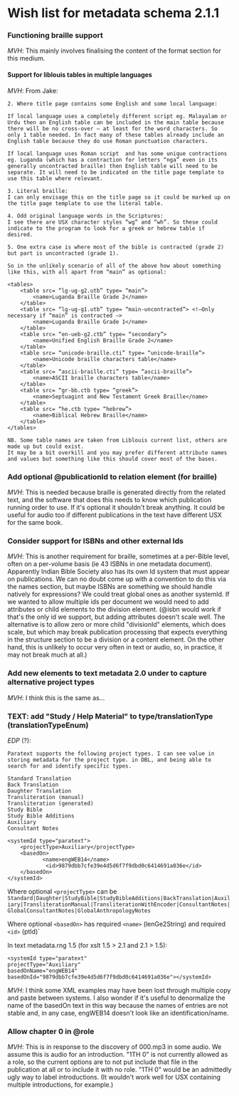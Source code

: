 # Wish list for metadata schema 2.1.1

### Functioning braille support

*MVH*: This mainly involves finalising the content of the format section for this medium.

#### Support for liblouis tables in multiple languages

*MVH*: From Jake:
```
2. Where title page contains some English and some local language:
 
If local language uses a completely different script eg. Malayalam or Urdu then an English table can be included in the main table because there will be no cross-over – at least for the word characters. So only 1 table needed. In fact many of these tables already include an English table because they do use Roman punctuation characters.
 
If local language uses Roman script  and has some unique contractions eg. Luganda (which has a contraction for letters “nga” even in its generally uncontracted braille) then English table will need to be separate. It will need to be indicated on the title page template to use this table where relevant.
 
3. Literal braille:
I can only envisage this on the title page so it could be marked up on the title page template to use the literal table.
 
4. Odd original language words in the Scriptures:
I see there are USX character styles “wg” and “wh”. So these could indicate to the program to look for a greek or hebrew table if desired.
 
5. One extra case is where most of the bible is contracted (grade 2) but part is uncontracted (grade 1). 
 
So in the unlikely scenario of all of the above how about something like this, with all apart from “main” as optional:
 
<tables>
    <table src= “lg-ug-g2.utb” type= “main”>
        <name>Luganda Braille Grade 2</name>
    </table>
    <table src= “lg-ug-g1.utb” type= “main-uncontracted”> <!—Only necessary if “main” is contracted –>
        <name>Luganda Braille Grade 1</name>
    </table>
    <table src= “en-ueb-g2.ctb” type= “secondary”>
        <name>Unified English Braille Grade 2</name>
    </table>
    <table src= “unicode-braille.cti” type= “unicode-braille”>
        <name>Unicode braille characters table</name>
    </table>
    <table src= “ascii-braille.cti” type= “ascii-braille”>
        <name>ASCII braille characters table</name>
    </table>
    <table src= “gr-bb.ctb type= “greek”>
        <name>Septuagint and New Testament Greek Braille</name>
    </table>
    <table src= “he.ctb type= “hebrew”>
        <name>Biblical Hebrew Braille</name>
    </table>
</tables>
 
NB. Some table names are taken from Liblouis current list, others are made up but could exist.
It may be a bit overkill and you may prefer different attribute names and values but something like this should cover most of the bases.
```

### Add optional @publicationId to relation element (for braille)

*MVH*: This is needed because braille is generated directly from the related text, and the software that does this needs to know which publication running order to use. If it's optional it shouldn't break anything. It could be useful for audio too if different publications in the text have different USX for the same book.

### Consider support for ISBNs and other external Ids

*MVH*: This is another requirement for braille, sometimes at a per-Bible level, often on a per-volume basis (ie 43 ISBNs in one metadata document). Apparently Indian Bible Society also has its own Id system that must appear on publications. We can no doubt come up with a convention to do this via the names section, but maybe ISBNs are something we should handle natively for expressions? We could treat global ones as another systemId. If we wanted to allow multiple ids per document we would need to add attributes or child elements to the division element. (@isbn would work if that's the only id we support, but adding attributes doesn't scale well. The alternative is to allow zero or more child "divisionId" elements, which does scale, but which may break publication processing that expects everything in the structure section to be a division or a content element. On the other hand, this is unlikely to occur very often in text or audio, so, in practice, it may not break much at all.)

### Add new elements to text metadata 2.0 under to capture alternative project types

*MVH*: I think this is the same as...

### TEXT: add "Study / Help Material" to type/translationType (translationTypeEnum)

*EDP* (?):
```
Paratext supports the following project types. I can see value in storing metadata for the project type. in DBL, and being able to search for and identify specific types.

Standard Translation
Back Translation
Daughter Translation
Transliteration (manual)
Transliteration (generated)
Study Bible
Study Bible Additions
Auxiliary
Consultant Notes

<systemId type="paratext">
    <projectType>Auxiliary</projectType>
    <basedOn>
           <name>engWEB14</name>
            <id>9879dbb7cfe39e4d5d6f7f9dbd0c6414691a036e</id>
    </basedOn>
</systemId>
```
Where optional `<projectType>` can be `Standard|Daughter|StudyBible|StudyBibleAdditions|BackTranslation|Auxiliary|TransliterationManual|TransliterationWithEncoder|ConsultantNotes|GlobalConsultantNotes|GlobalAnthropologyNotes`

Where optional `<basedOn>` has required `<name>` (lenGe2String) and required `<id>` (ptId)`

In text metadata.rng 1.5 (for xslt 1.5 > 2.1 and 2.1 > 1.5):
```
<systemId type="paratext"  
projectType="Auxiliary" 
basedOnName="engWEB14"
basedOnId="9879dbb7cfe39e4d5d6f7f9dbd0c6414691a036e"></systemId>
```
*MVH*: I think some XML examples may have been lost through multiple copy and paste between systems. I also wonder if it's useful to denormalize the name of the basedOn text in this way because the names of entries are not stable and, in any case, engWEB14 doesn't look like an identification/name.

### Allow chapter 0 in \@role

*MVH*: This is in response to the discovery of 000.mp3 in some audio. We assume this is audio for an introduction. "1TH 0" is not currently allowed as a role, so the current options are to not put include that file in the publication at all or to include it with no role. "1TH 0" would be an admittedly ugly way to label introductions. (It wouldn't work well for USX containing multiple introductions, for example.)
